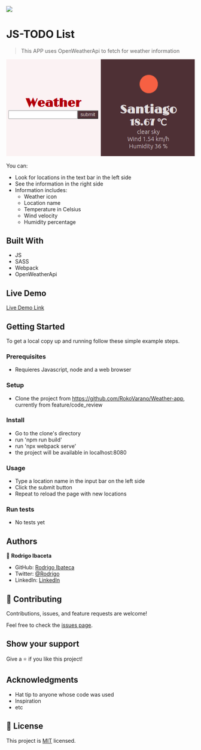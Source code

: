 ![](https://img.shields.io/badge/Microverse-blueviolet)

# JS-TODO List

> This APP uses OpenWeatherApi to fetch for weather information

![screenshot](./weatherapp.png)

You can:
- Look for locations in the text bar in the left side
- See the information in the right side
- Information includes: 
    - Weather icon
    - Location name 
    - Temperature in Celsius
    - Wind velocity
    - Humidity percentage
## Built With

- JS
- SASS
- Webpack
- OpenWeatherApi

## Live Demo

[Live Demo Link](https://suspicious-roentgen-bd14e2.netlify.app/)


## Getting Started

To get a local copy up and running follow these simple example steps.

### Prerequisites

- Requieres Javascript, node and a web browser

### Setup

- Clone the project from https://github.com/RokoVarano/Weather-app, currently from feature/code_review
### Install

- Go to the clone's directory
- run 'npm run build'
- run 'npx webpack serve'
- the project will be available in localhost:8080

### Usage

- Type a location name in the input bar on the left side
- Click the submit button
- Repeat to reload the page with new locations
### Run tests

- No tests yet
## Authors

👤 **Rodrigo Ibaceta**

- GitHub: [Rodrigo Ibateca](https://github.com/RokoVarano/)
- Twitter: [@Rodrigo](https://twitter.com/RodrigoIbacet11)
- LinkedIn: [LinkedIn](https://www.linkedin.com/in/rodrigo-ibaceta-a8657611a/)

## 🤝 Contributing

Contributions, issues, and feature requests are welcome!

Feel free to check the [issues page](../../issues/).

## Show your support

Give a ⭐️ if you like this project!

## Acknowledgments

- Hat tip to anyone whose code was used
- Inspiration
- etc

## 📝 License

This project is [MIT](./LICENSE.md) licensed.